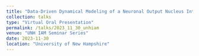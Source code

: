 ```yaml
---
title: "Data-Driven Dynamical Modeling of a Neuronal Output Nucleus Integrating Multiple Pathways"
collection: talks
type: "Virtual Oral Presentation"
permalink: /talks/2023_11_30_unhiam
venue: "UNH IAM Seminar Series"
date: 2023-11-30
location: "University of New Hampshire"
---
```

